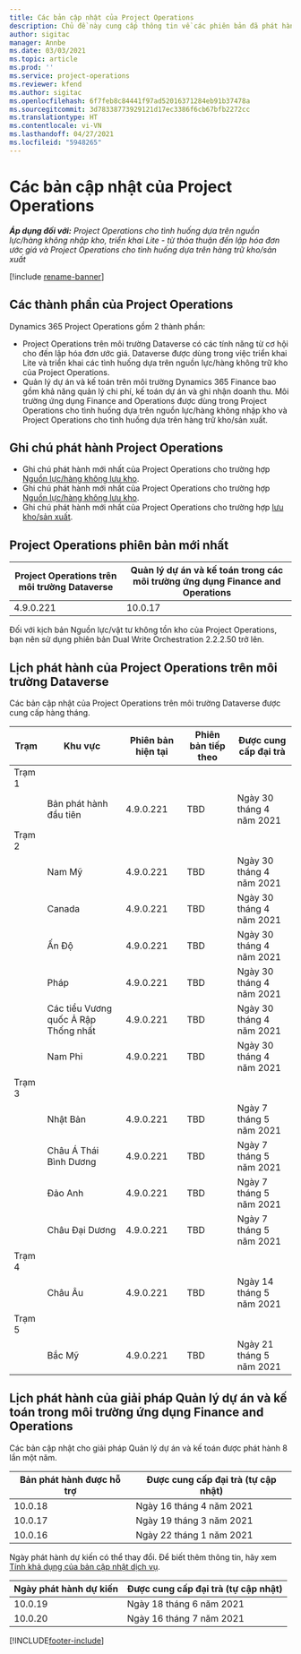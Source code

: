 ```yaml
---
title: Các bản cập nhật của Project Operations
description: Chủ đề này cung cấp thông tin về các phiên bản đã phát hành của Dynamics 365 Project Operations.
author: sigitac
manager: Annbe
ms.date: 03/03/2021
ms.topic: article
ms.prod: ''
ms.service: project-operations
ms.reviewer: kfend
ms.author: sigitac
ms.openlocfilehash: 6f7feb8c84441f97ad52016371284eb91b37478a
ms.sourcegitcommit: 3d78338773929121d17ec3386f6cb67bfb2272cc
ms.translationtype: HT
ms.contentlocale: vi-VN
ms.lasthandoff: 04/27/2021
ms.locfileid: "5948265"
---
```

# <a name="project-operations-updates"></a>Các bản cập nhật của Project Operations

_**Áp dụng đối với:** Project Operations cho tình huống dựa trên nguồn lực/hàng không nhập kho, triển khai Lite - từ thỏa thuận đến lập hóa đơn ước giá và Project Operations cho tình huống dựa trên hàng trữ kho/sản xuất_

[!include [rename-banner](~/includes/cc-data-platform-banner.md)]

## <a name="project-operations-components"></a>Các thành phần của Project Operations

Dynamics 365 Project Operations gồm 2 thành phần:

- Project Operations trên môi trường Dataverse có các tính năng từ cơ hội cho đến lập hóa đơn ước giá. Dataverse được dùng trong việc triển khai Lite và triển khai các tình huống dựa trên nguồn lực/hàng không trữ kho của Project Operations.
- Quản lý dự án và kế toán trên môi trường Dynamics 365 Finance bao gồm khả năng quản lý chi phí, kế toán dự án và ghi nhận doanh thu. Môi trường ứng dụng Finance and Operations được dùng trong Project Operations cho tình huống dựa trên nguồn lực/hàng không nhập kho và Project Operations cho tình huống dựa trên hàng trữ kho/sản xuất.

## <a name="project-operations-release-notes"></a>Ghi chú phát hành Project Operations
- Ghi chú phát hành mới nhất của Project Operations cho trường hợp [Nguồn lực/hàng không lưu kho](whats-new-apr-2021-resource-based.md).
- Ghi chú phát hành mới nhất của Project Operations cho trường hợp [Nguồn lực/hàng không lưu kho](../pro/whats-new/whats-new-apr-2021-lite.md).
- Ghi chú phát hành mới nhất của Project Operations cho trường hợp [lưu kho/sản xuất](../prod-pma/whats-new/whats-new-mar-2021-stocked.md).

## <a name="project-operations-latest-version"></a>Project Operations phiên bản mới nhất

| Project Operations trên môi trường Dataverse | Quản lý dự án và kế toán trong các môi trường ứng dụng Finance and Operations | 
| --- | --- |
| 4.9.0.221 | 10.0.17 |

Đối với kịch bản Nguồn lực/vật tư không tồn kho của Project Operations, bạn nên sử dụng phiên bản Dual Write Orchestration 2.2.2.50 trở lên.

## <a name="release-schedule-for-project-operations-on-dataverse-environment"></a>Lịch phát hành của Project Operations trên môi trường Dataverse

Các bản cập nhật của Project Operations trên môi trường Dataverse được cung cấp hàng tháng. 

| Trạm   | Khu vực        | Phiên bản hiện tại | Phiên bản tiếp theo | Được cung cấp đại trà |
|-----------|---------------|-----------------|--------------|---------------------|
| Trạm 1 |   &nbsp;      |    &nbsp;       | &nbsp;       |      &nbsp;         |
|   &nbsp;  | Bản phát hành đầu tiên |  4.9.0.221       | TBD     | Ngày 30 tháng 4 năm 2021           |
| Trạm 2 |   &nbsp;      |    &nbsp;       | &nbsp;       |      &nbsp;         |
|   &nbsp;  | Nam Mỹ |  4.9.0.221       | TBD     | Ngày 30 tháng 4 năm 2021           |
|    &nbsp; | Canada        |  4.9.0.221       | TBD     | Ngày 30 tháng 4 năm 2021           |
|   &nbsp;  | Ấn Độ         |  4.9.0.221       | TBD     | Ngày 30 tháng 4 năm 2021           |
|   &nbsp;  | Pháp         |  4.9.0.221       | TBD     | Ngày 30 tháng 4 năm 2021           |
|   &nbsp;  | Các tiểu Vương quốc Ả Rập Thống nhất         |  4.9.0.221       | TBD     | Ngày 30 tháng 4 năm 2021           |
|   &nbsp;  | Nam Phi         |  4.9.0.221       | TBD     | Ngày 30 tháng 4 năm 2021           |
| Trạm 3  |      &nbsp;   |     &nbsp;      |     &nbsp;   |      &nbsp;         |
|   &nbsp;  | Nhật Bản         |  4.9.0.221       | TBD     | Ngày 7 tháng 5 năm 2021           |
|   &nbsp;  | Châu Á Thái Bình Dương  |  4.9.0.221       | TBD     | Ngày 7 tháng 5 năm 2021           |
|   &nbsp;  | Đảo Anh |  4.9.0.221       | TBD     | Ngày 7 tháng 5 năm 2021           |
|   &nbsp;  | Châu Đại Dương       |  4.9.0.221       | TBD     | Ngày 7 tháng 5 năm 2021           |
| Trạm 4 |     &nbsp;    |     &nbsp;      |     &nbsp;   |      &nbsp;         |
|   &nbsp;  | Châu Âu        |  4.9.0.221       | TBD     | Ngày 14 tháng 5 năm 2021           |
| Trạm 5 |     &nbsp;    |     &nbsp;      |     &nbsp;   |      &nbsp;         |
|   &nbsp;  | Bắc Mỹ |  4.9.0.221       | TBD     | Ngày 21 tháng 5 năm 2021           |

## <a name="release-schedule-for-project-management-and-accounting-in-the-finance-and-operations-apps-environment"></a>Lịch phát hành của giải pháp Quản lý dự án và kế toán trong môi trường ứng dụng Finance and Operations

Các bản cập nhật cho giải pháp Quản lý dự án và kế toán được phát hành 8 lần một năm.

| Bản phát hành được hỗ trợ | Được cung cấp đại trà (tự cập nhật) |
| --- | --- |
| 10.0.18 | Ngày 16 tháng 4 năm 2021 |
| 10.0.17 | Ngày 19 tháng 3 năm 2021 |
| 10.0.16 | Ngày 22 tháng 1 năm 2021 |


Ngày phát hành dự kiến có thể thay đổi. Để biết thêm thông tin, hãy xem [Tính khả dụng của bản cập nhật dịch vụ](/dynamics365/fin-ops-core/fin-ops/get-started/public-preview-releases?toc=%2fdynamics365%2ffinance%2ftoc.json).

| Ngày phát hành dự kiến | Được cung cấp đại trà (tự cập nhật) |
| --- | --- |
| 10.0.19 | Ngày 18 tháng 6 năm 2021 |
| 10.0.20 | Ngày 16 tháng 7 năm 2021 |


[!INCLUDE[footer-include](../includes/footer-banner.md)]